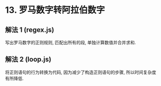 # 13. 罗马数字转阿拉伯数字

## 解法 1 (regex.js)

写出罗马数字的正则规则, 匹配出所有的段, 单独计算数值并合并求和.

## 解法 2 (loop.js)

将正则语句的行为转换为代码, 因为减少了构造正则语句的步骤, 所以时间复杂度有所降低.
